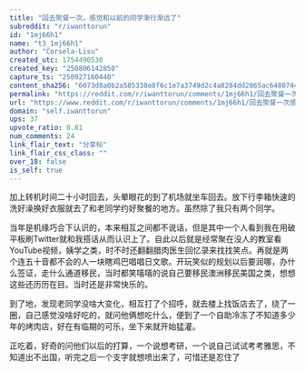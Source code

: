 ```yaml
---
title: "回去聚餐一次，感觉和以前的同学渐行渐远了"
subreddit: "r/iwanttorun"
id: "1mj66h1"
name: "t3_1mj66h1"
author: "Corsela-Lisu"
created_utc: 1754490530
created_key: "250806142850"
capture_ts: "250927160440"
content_sha256: "6073d8a0b2a505338e8f6c1e7a3749d2c4a8284dd2865ac648074469d014bae0"
permalink: "https://reddit.com/r/iwanttorun/comments/1mj66h1/回去聚餐一次感觉和以前的同学渐行渐远了/"
url: "https://www.reddit.com/r/iwanttorun/comments/1mj66h1/回去聚餐一次感觉和以前的同学渐行渐远了/"
domain: "self.iwanttorun"
ups: 37
upvote_ratio: 0.81
num_comments: 24
link_flair_text: "分享帖"
link_flair_css_class: ""
over_18: false
is_self: true
---
```


加上转机时间二十小时回去，头晕眼花的到了机场就坐车回去。放下行李箱快速的洗好澡换好衣服就去了和老同学约好聚餐的地方。虽然除了我只有两个同学。

当年是机缘巧合下认识的，本来相互之间都不说话，但是其中一个人看到我在用破平板刷Twitter就和我搭话从而认识上了。自此以后就是经常聚在没人的教室看YouTube视频，姨学之类，时不时还翻翻腊肉医生回忆录来找找笑点。再就是两个连五十音都不会的人一块瞎鸡巴唱唱日文歌。开玩笑似的规划以后要润哪，办什么签证，走什么通道移民，当时都笑嘻嘻的说自己要移民澳洲移民美国之类，想想这些还历历在目。当时还是非常快乐的。

到了地，发现老同学没啥大变化，相互打了个招呼，就去楼上找饭店去了，绕了一圈，自己感觉没啥好吃的，就问他俩想吃什么，便到了一个自助冷冻了不知道多少年的烤肉店，好在有临期的可乐，坐下来就开始猛灌。

正吃着，好奇的问他们以后的打算，一个说想考研，一个说自己试试考考雅思，不知道出不出国，听完之后一个支字就想喷出来了，可惜还是忍住了
